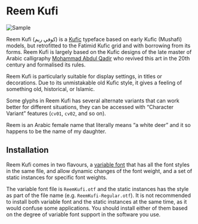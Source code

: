 Reem Kufi
=========

![Sample](Sample.svg)

Reem Kufi (كوفي ريم) is a [Kufic][1] typeface based on early Kufic (Mushafi) models, but
retrofitted to the Fatimid Kufic grid and with borrowing from its forms. Reem
Kufi is largely based on the Kufic designs of the late master of Arabic
calligraphy [Mohammad Abdul Qadir][2] who revived this art in the 20th century
and formalised its rules.

Reem Kufi is particularly suitable for display settings, in titles or
decorations. Due to its unmistakable old Kufic style, it gives a feeling of
something old, historical, or Islamic.

Some glyphs in Reem Kufi has several alternate variants that can work better
for different situations, they can be accessed with “Character Variant”
features (`cv01`, `cv02`, and so on).

Reem is an Arabic female name that literally means “a white deer” and it so
happens to be the name of my daughter.

Installation
------------

Reem Kufi comes in two flavours, a [variable font][3] that has all the font
styles in the same file, and allow dynamic changes of the font weight, and a
set of static instances for specific font weights.

The variable font file is `ReemKufi.otf` and the static instances has the style
as part of the file name (e.g. `ReemKufi-Regular.otf`). It is not recommended
to install both variable font and the static instances at the same time, as it
would confuse some applications. You should install either of them based on the
degree of variable font support in the software you use.

[1]: https://en.wikipedia.org/wiki/Kufic
[2]: https://ar.wikipedia.org/wiki/محمد_عبد_القادر_عبد_الله_(خطاط)
[3]: https://web.dev/variable-fonts

